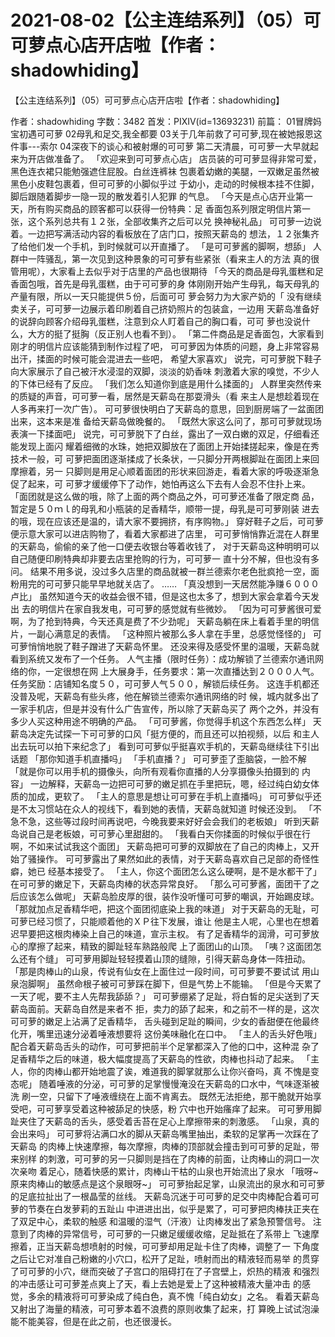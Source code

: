 # 2021-08-02【公主连结系列】（05）可可萝点心店开店啦【作者：shadowhiding】



【公主连结系列】（05）可可萝点心店开店啦【作者：shadowhiding】



作者：shadowhiding 字数：3482 首发：PIXIV(id=13693231)
前篇： 01冒牌妈宝初遇可可萝 02母乳和足交,我全都要 03关于几年前救了可可萝,现在被她报恩这件事---索尔 04深夜下的谈心和被射爆的可可萝
第二天清晨，可可萝一大早就起来为开店做准备了。
「欢迎来到可可萝点心店」
店员装的可可萝显得非常可爱，黑色连衣裙只能勉强遮住屁股。白丝连裤袜 包裹着幼嫩的美腿，一双嫩足虽然被黑色小皮鞋包裹着，但可可萝的小脚似乎过 于幼小，走动的时候根本挂不住脚，脚后跟随着脚步一隐一现的散发着引人犯罪 的气息。
「今天是点心店开业第一天，所有购买商品的顾客都可以获得一份特典：足 香面包系列限定明信片第一张，这个系列总共有１２张，全部收集齐之后可以兑 换神秘礼品」
可可萝一边说着。一边把写满活动内容的看板放在了店门口，按照天薪岛的 想法，１２张集齐了给他们发一个手机，到时候就可以开直播了。
「是可可萝酱的脚啊，想舔」
人群中一阵骚乱，第一次见到这种景象的可可萝有些紧张（看来主人的方法 真的很管用呢），大家看上去似乎对于店里的产品也很期待
「今天的商品是母乳蛋糕和足香面包哦，首先是母乳蛋糕，由于可可萝的身 体刚刚开始产生母乳，每天母乳的产量有限，所以一天只能提供５份，后面可可
萝会努力为大家产奶的「
没有继续卖关子，可可萝一边展示着印刷着自己挤奶照片的包装盒，一边用 天薪岛准备好的说辞向顾客介绍母乳蛋糕，注意到众人盯着自己的胸口看，可可 萝也没说什么，大方的挺了挺胸（反正别人也看不到）。
「第二件商品是足香面包，大家看到刚才的明信片应该能猜到制作过程了吧， 可可萝因为体质的问题，身上非常容易出汗，揉面的时候可能会混进去一些吧， 希望大家喜欢」
说完，可可萝脱下鞋子向大家展示了自己被汗水浸湿的双脚，淡淡的奶香味 刺激着大家的嗅觉，不少人的下体已经有了反应。
「我们怎么知道你到底是用什么揉面的」
人群里突然传来的质疑的声音，可可萝一看，居然是天薪岛在那耍滑头（看 来主人是想趁着现在人多再来打一次广告）。
可可萝很快明白了天薪岛的意思，回到厨房端了一盆面团出来，这本来是准 备给天薪岛做晚餐的。
「既然大家这么问了，那可可萝就现场表演一下揉面吧」
说完，可可萝脱下了白丝，露出了一双白嫩的双足，仔细看还能发现上面闪 耀着细微的水珠，她把双脚放在了面团上开始揉搓起来，像是在秀技术一般，可 可萝把面团逐渐揉成了长条状，一只脚分开两根脚趾在面团上来回摩擦着，另一 只脚则是用足心顺着面团的形状来回游走，看着大家的呼吸逐渐急促了起来，可 可萝才缓缓停下了动作，她怕再这么下去有人会忍不住扑上来。
「面团就是这么做的哦，除了上面的两个商品之外，可可萝还准备了限定商 品，暂定是５０ｍｌ的母乳和小瓶装的足香精华，顺带一提，母乳是可可萝刚装 进去的哦，现在应该还是温的，请大家不要拥挤，有序购物。」
穿好鞋子之后，可可萝便示意大家可以进店购物了，看着大家都进了店里， 可可萝悄悄靠近混在人群里的天薪岛，偷偷的亲了他一口便去收银台等着收钱了， 对于天薪岛这种明明可以自己随便印刷特典却非要去店里抢购的行为，可可萝一 直十分不解，但也没有多问。
结果不用多说，没过多久店里的商品就被一群兰德索尔老色批疯抢一空，面 粉用完的可可萝只能早早地就关店了。
……
「真没想到一天居然能净赚６０００卢比」
虽然知道今天的收益会很不错，但是这也太多了，想到大家会拿着今天发出 去的明信片在家自我发电，可可萝的感觉就有些微妙。
「因为可可萝酱很可爱啊，为了抢到特典，今天还真是费了不少劲呢」
天薪岛躺在床上看着手里的明信片，一副心满意足的表情。
「这种照片被那么多人拿在手里，总感觉怪怪的」
可可萝悄悄地脱了鞋子蹭进了天薪岛怀里。
还没来得及感受怀里的温暖，天薪岛就看到系统又发布了一个任务。
人气主播（限时任务）：成功解锁了兰德索尔通讯网络的你，一定很想在网 上大展身手，任务要求：第一次直播达到２０００人气。
任务奖励：店铺知名度５０，可可萝人气５００，解锁后续任务。
这连手机都还没普及呢，天薪岛有些头疼，他在解锁兰德索尔通讯网络的时 候，城内就多出了一家手机店，但是并没有什么广告宣传，所以除了天薪岛买了 两个之外，并没有多少人买这种用途不明确的产品。
「可可萝酱，你觉得手机这个东西怎么样」
天薪岛决定先试探一下可可萝的口风「挺方便的，而且还可以拍视频，以后 和主人出去玩可以拍下来纪念了」
看到可可萝似乎挺喜欢手机的，天薪岛继续往下引出话题
「那你知道手机直播吗」
「手机直播？」
可可萝歪了歪脑袋，一脸不解
「就是你可以用手机的摄像头，向所有观看你直播的人分享摄像头拍摄到的 内容」
一边解释，天薪岛一边把可可萝的嫩足抓在手里把玩，嗯，经过纯白幼女体 质的加成，更软了。
「主人的意思是想让可可萝在手机上直播吗」
可可萝似乎还是不太习惯站在众人的视线下，看到她的表情，天薪岛就知道 时候还没到。
「不急不急，这些等过段时间再说吧，今晚我要来好好会会我们的老板娘」
听到天薪岛说自己是老板娘，可可萝心里甜甜的。
「我看白天你揉面的时候似乎很在行啊，不如来试试我这个面团」
天薪岛把可可萝的双脚放在了自己的肉棒上，又开始了骚操作。
可可萝露出了果然如此的表情，对于天薪岛喜欢自己足部的奇怪性癖，她已 经基本接受了。
「主人，你这个面团怎么这么硬啊，是不是水都干了」
在可可萝的嫩足下，天薪岛肉棒的状态异常良好。
「那么可可萝酱，面团干了之后应该怎么做呢」
天薪岛脸皮厚的很，装作没听懂可可萝的嘲讽，开始踢皮球。
「那就加点足香精华吧，把这个面团彻底染上我的味道」
对于天薪岛的无耻，可可萝已经习惯了，只能顺着他的ＸＰ往下发展，谁让 他是主人呢，心里也在想着迟早要把这根肉棒染上自己的味道，宣示主权。
有了足香精华的润滑，可可萝放心的摩擦了起来，精致的脚趾轻车熟路般爬 上了面团山的山顶。
「咦？这面团怎么还有个缝」
可可萝用脚趾轻轻摸着山顶的缝隙，引得天薪岛身体一阵扭动。
「那是肉棒山的山泉，传说有仙女在上面住过一段时间，可可萝要不要试试 用山泉泡脚啊」
虽然命根子被可可萝踩在脚下，但是气势上不能输。
「但是今天累了一天了呢，要不主人先帮我舔舔？」
可可萝绷紧了足趾，将白皙的足尖送到了天薪岛面前。天薪岛自然是来者不 拒，卖力的舔了起来，和之前不一样的是，这次可可萝的嫩足上沾满了足香精华， 舌头碰到足趾的瞬间，少女的香甜便在他最终化开，嘴里迅速分泌着唾液想要将 这份美味融化在口中。
「主人的舌头好色哦」
配合着天薪岛舌头的动作，可可萝把前半个足掌都深入了他的口中，这种混 杂了足香精华之后的味道，极大幅度提高了天薪岛的性欲，肉棒也抖动了起来。
「主人，你的肉棒山都开始地震了诶，难道我的脚掌就那么让你兴奋吗，真 不愧是变态呢」
随着唾液的分泌，可可萝的足掌慢慢淹没在天薪岛的口水中，气味逐渐被洗 刷一空，只留下了唾液缠绕在上面不肯离去。
既然无法拒绝，那干脆就开始享受吧，可可萝享受着这种被舔足的快感，粉 穴中也开始瘙痒了起来。
可可萝用脚趾夹住了天薪岛的舌头，感受着舌苔在足心上摩擦带来的刺激感。
「山泉，真的会出来吗」
可可萝将沾满口水的脚从天薪岛嘴里抽出，柔软的足掌再一次踩在了天薪岛 的肉棒上快速摩擦，每次摩擦，肉棒的顶部就会撞击到可可萝的足趾，带来别样 的刺激，可可萝的另一只脚则是挡在了肉棒的前面，让肉棒山的洞口一次次亲吻 着足心，随着快感的累计，肉棒山干枯的山泉也开始流出了泉水
「哦呀~原来肉棒山的敏感点是这个泉眼呀~」
可可萝抬起足掌，山泉流出的泉水和可可萝的足底拉扯出了一根晶莹的丝线。
天薪岛沉迷于可可萝的足交中肉棒配合着可可萝的节奏在白发萝莉的五趾山
中进进出出，似乎是累了，可可萝把肉棒扶正夹在了双足中心，柔软的触感 和温暖的湿气（汗液）让肉棒发出了紧急预警信号。
注意到了肉棒的异常信号，可可萝的一只嫩足缓缓收缩，足趾抵在了系带上 飞速摩擦着，正当天薪岛想喷射的时候，可可萝却用足趾卡住了肉棒，调整了一 下角度之后让它对准自己粉嫩的小穴口，松开了足趾，喷射而出的精液轻而易举 的贯穿了可可萝的小穴，继而突破了子宫口的阻碍打在了子宫壁上，炽热的精液 和强烈的冲击感让可可萝差点爽上了天，看上去她是爱上了这种被精液大量冲击 的感觉，多余的精液将可可萝染成了纯白色，真不愧「纯白幼女」之名。
看着天薪岛又射出了海量的精液，可可萝本着不浪费的原则收集了起来，打 算晚上试试泡澡能不能美容，但是在此之前，也还很漫长。


